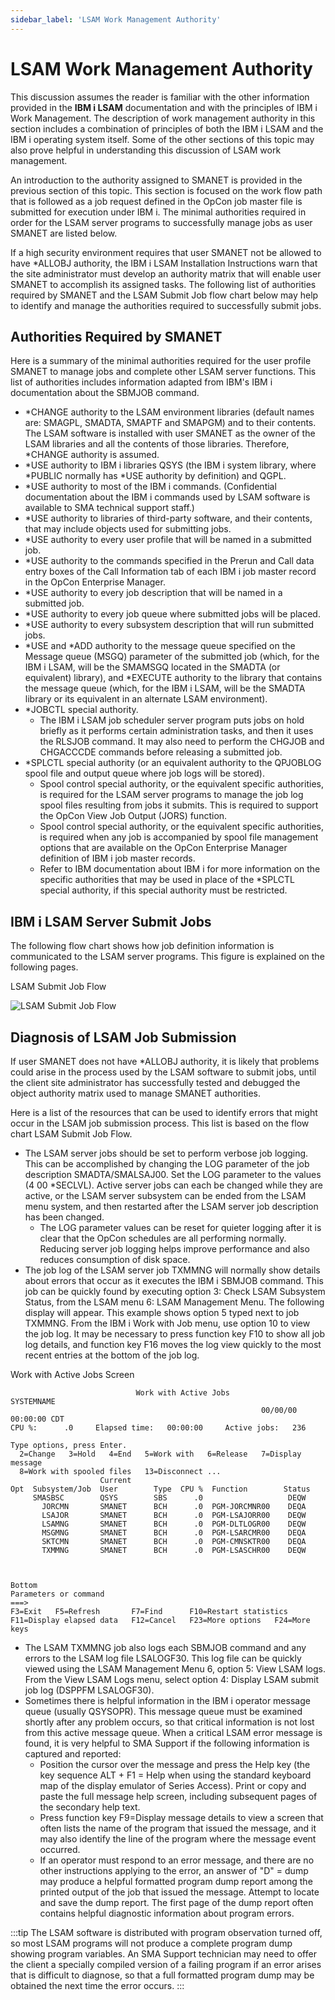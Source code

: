 ```yaml
---
sidebar_label: 'LSAM Work Management Authority'
---
```


# LSAM Work Management Authority

This discussion assumes the reader is familiar with the other information provided in the **IBM i LSAM** documentation and with the principles of IBM i Work Management. The description of work management authority in this section includes a combination of principles of both the IBM i LSAM and the IBM i operating system itself. Some of the other sections of this topic may also prove helpful in understanding this discussion of LSAM work management.

An introduction to the authority assigned to SMANET is provided in the previous section of this topic. This section is focused on the work flow path that is followed as a job request defined in the OpCon job master file is submitted for execution under IBM i. The minimal authorities required in order for the LSAM server programs to
successfully manage jobs as user SMANET are listed below.

If a high security environment requires that user SMANET not be allowed to have *ALLOBJ authority, the IBM i LSAM Installation Instructions warn that the site administrator must develop an authority matrix that will enable user SMANET to accomplish its assigned tasks. The following list of authorities required by SMANET and the LSAM Submit Job flow chart below may help to identify and manage the authorities required to successfully submit jobs.

## Authorities Required by SMANET

Here is a summary of the minimal authorities required for the user profile SMANET to manage jobs and complete other LSAM server functions. This list of authorities includes information adapted from IBM's IBM i documentation about the SBMJOB command. 
- *CHANGE authority to the LSAM environment libraries (default names are: SMAGPL, SMADTA, SMAPTF and SMAPGM) and to their contents. The LSAM software is installed with user SMANET as the owner of the LSAM libraries and all the contents of those libraries. Therefore, *CHANGE authority is assumed.
- *USE authority to IBM i libraries QSYS (the IBM i system library, where *PUBLIC normally has *USE authority by definition) and QGPL.
- *USE authority to most of the IBM i commands. (Confidential documentation about the IBM i commands used by LSAM software is available to SMA technical support staff.)
- *USE authority to libraries of third-party software, and their contents, that may include objects used for submitting jobs.
- *USE authority to every user profile that will be named in a submitted job.
- *USE authority to the commands specified in the Prerun and Call data entry boxes of the Call Information tab of each IBM i job master record in the OpCon Enterprise Manager.
- *USE authority to every job description that will be named in a submitted job.
- *USE authority to every job queue where submitted jobs will be placed.
- *USE authority to every subsystem description that will run submitted jobs.
- *USE and *ADD authority to the message queue specified on the Message queue (MSGQ) parameter of the submitted job (which, for the IBM i LSAM, will be the SMAMSGQ located in the SMADTA (or equivalent) library), and *EXECUTE authority to the library that contains the message queue (which, for the IBM i LSAM, will be the SMADTA library or its equivalent in an alternate LSAM environment).
- *JOBCTL special authority.
  - The IBM i LSAM job scheduler server program puts jobs on hold briefly as it performs certain administration tasks, and then it uses the RLSJOB command. It may also need to perform the CHGJOB and CHGACCCDE commands before releasing a submitted job.
- *SPLCTL special authority (or an equivalent authority to the QPJOBLOG spool file and output queue where job logs will be stored).
  - Spool control special authority, or the equivalent specific authorities, is required for the LSAM server programs to manage the job log spool files resulting from jobs it submits. This is required to support the OpCon View Job Output (JORS) function.
  - Spool control special authority, or the equivalent specific authorities, is required when any job is accompanied by spool file management options that are available on the OpCon Enterprise Manager definition of IBM i job master records.
  - Refer to IBM documentation about IBM i for more information on the specific authorities that may be used in place of the *SPLCTL special authority, if this special authority must be restricted.

## IBM i LSAM Server Submit Jobs

The following flow chart shows how job definition information is communicated to the LSAM server programs. This figure is explained on the following pages.

LSAM Submit Job Flow

![LSAM Submit Job Flow](../Resources/Images/IBM-i/LSAM-Submit-Job-Flow.png "LSAM Submit Job Flow")

## Diagnosis of LSAM Job Submission

If user SMANET does not have *ALLOBJ authority, it is likely that problems could arise in the process used by the LSAM software to submit jobs, until the client site administrator has successfully tested and debugged the object authority matrix used to manage SMANET authorities.

Here is a list of the resources that can be used to identify errors that might occur in the LSAM job submission process. This list is based on the flow chart LSAM Submit Job Flow.

- The LSAM server jobs should be set to perform verbose job logging. This can be accomplished by changing the LOG parameter of the job description SMADTA/SMALSAJ00. Set the LOG parameter to the values (4 00 *SECLVL). Active server jobs can each be changed while they are active, or the LSAM server subsystem can be ended from the LSAM menu system, and then restarted after the LSAM server job description has been changed.
  - The LOG parameter values can be reset for quieter logging after it is clear that the OpCon schedules are all performing normally. Reducing server job logging helps improve performance and also reduces consumption of disk space.
- The job log of the LSAM server job TXMMNG will normally show details about errors that occur as it executes the IBM i SBMJOB command. This job can be quickly found by executing option 3: Check LSAM Subsystem Status, from the LSAM menu 6: LSAM Management Menu. The following display will appear. This example shows option 5 typed next to job TXMMNG. From the IBM i Work with Job menu, use option 10 to view the job log. It may be necessary to press function key F10 to show all job log details, and function key F16 moves the log view quickly to the most recent entries at the bottom of the job log.

Work with Active Jobs Screen
```
                            Work with Active Jobs                   SYSTEMNAME 
                                                        00/00/00  00:00:00 CDT 
CPU %:      .0     Elapsed time:   00:00:00     Active jobs:   236             
                                                                               
Type options, press Enter.                                                     
  2=Change   3=Hold   4=End   5=Work with   6=Release   7=Display message      
  8=Work with spooled files   13=Disconnect ...                                
                    Current                                                    
Opt  Subsystem/Job  User        Type  CPU %  Function        Status            
     SMASBSC        QSYS        SBS      .0                   DEQW             
       JORCMN       SMANET      BCH      .0  PGM-JORCMNR00    DEQA             
       LSAJOR       SMANET      BCH      .0  PGM-LSAJORR00    DEQW             
       LSAMNG       SMANET      BCH      .0  PGM-DLTLOGR00    DEQW             
       MSGMNG       SMANET      BCH      .0  PGM-LSARCMR00    DEQA             
       SKTCMN       SMANET      BCH      .0  PGM-CMNSKTR00    DEQA             
       TXMMNG       SMANET      BCH      .0  PGM-LSASCHR00    DEQW             
                                                                               
                                                                               
                                                                        Bottom 
Parameters or command                                                          
===>                                                                           
F3=Exit   F5=Refresh       F7=Find      F10=Restart statistics       
F11=Display elapsed data   F12=Cancel   F23=More options   F24=More keys          
```

- The LSAM TXMMNG job also logs each SBMJOB command and any errors to the LSAM log file LSALOGF30. This log file can be quickly viewed using the LSAM Management Menu 6, option 5: View LSAM logs. From the View LSAM Logs menu, select option 4: Display LSAM submit job log (DSPPFM LSALOGF30).
- Sometimes there is helpful information in the IBM i operator message queue (usually QSYSOPR). This message queue must be examined shortly after any problem occurs, so that critical information is not lost from this active message queue. When a critical LSAM error message is found, it is very helpful to SMA Support if the following information is captured and reported:
  - Position the cursor over the message and press the Help key (the  key sequence ALT + F1 = Help when using the standard keyboard map of the display emulator of  Series Access). Print or copy and paste the full message help screen, including subsequent pages of the secondary help text.
  - Press function key F9=Display message details to view a screen that often lists the name of the program that issued the message, and it may also identify the line of the program where the message event occurred.
  - If an operator must respond to an error message, and there are no other instructions applying to the error, an answer of "D" = dump may produce a helpful formatted program dump report among the printed output of the job that issued the message. Attempt to locate and save the dump report. The first page of the dump report often contains helpful diagnostic information about program errors.

:::tip
The LSAM software is distributed with program observation turned off, so most LSAM programs will not produce a complete program dump showing program variables. An SMA Support technician may need to offer the client a specially compiled version of a failing program if an error arises that is difficult to diagnose, so that a full formatted program dump may be obtained the next time the error occurs.
:::